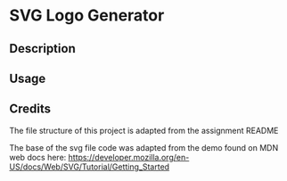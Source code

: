 # SVG Logo Generator

## Description

## Usage

## Credits
The file structure of this project is adapted from the assignment README

The base of the svg file code was adapted from the demo found on MDN web docs here: https://developer.mozilla.org/en-US/docs/Web/SVG/Tutorial/Getting_Started